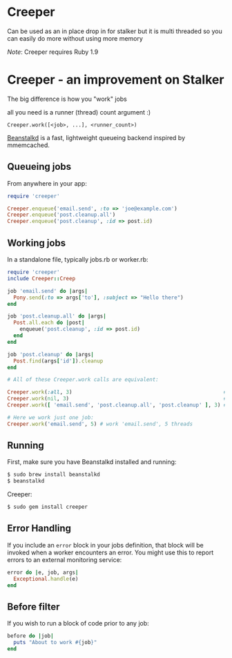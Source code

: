 # Creeper

Can be used as an in place drop in for stalker but it is multi threaded so you can easily do more without using more memory

*Note*: Creeper requires Ruby 1.9

Creeper - an improvement on Stalker
===================================

The big difference is how you "work" jobs

all you need is a runner (thread) count argument :)

```
Creeper.work([<job>, ...], <runner_count>)
```

[Beanstalkd](http://kr.github.com/beanstalkd/) is a fast, lightweight queueing backend inspired by mmemcached.

Queueing jobs
-------------

From anywhere in your app:

```ruby
require 'creeper'

Creeper.enqueue('email.send', :to => 'joe@example.com')
Creeper.enqueue('post.cleanup.all')
Creeper.enqueue('post.cleanup', :id => post.id)
```

Working jobs
------------

In a standalone file, typically jobs.rb or worker.rb:

```ruby
require 'creeper'
include Creeper::Creep

job 'email.send' do |args|
  Pony.send(:to => args['to'], :subject => "Hello there")
end

job 'post.cleanup.all' do |args|
  Post.all.each do |post|
    enqueue('post.cleanup', :id => post.id)
  end
end

job 'post.cleanup' do |args|
  Post.find(args['id']).cleanup
end

# All of these Creeper.work calls are equivalent:

Creeper.work(:all, 3)                                                 # work all jobs, 3 threads
Creeper.work(nil, 3)                                                  # same as previous line
Creeper.work([ 'email.send', 'post.cleanup.all', 'post.cleanup' ], 3) # same as previous line

# Here we work just one job:
Creeper.work('email.send', 5) # work 'email.send', 5 threads
```

Running
-------

First, make sure you have Beanstalkd installed and running:

```bash
$ sudo brew install beanstalkd
$ beanstalkd
```

Creeper:

```bash
$ sudo gem install creeper
```

Error Handling
-------------

If you include an `error` block in your jobs definition, that block will be invoked when a worker encounters an error. You might use this to report errors to an external monitoring service:

```ruby
error do |e, job, args|
  Exceptional.handle(e)
end
```

Before filter
-------------

If you wish to run a block of code prior to any job:

```ruby
before do |job|
  puts "About to work #{job}"
end
```